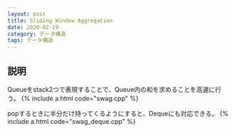 ```yaml
---
layout: post
title: Sliding Window Aggregation
date: 2020-02-19
category: データ構造
tags: データ構造
---
```


## 説明
Queueをstack2つで表現することで、Queue内の和を求めることを高速に行う。
{% include a.html code="swag.cpp" %}

popするときに半分だけ持ってくるようにすると、Dequeにも対応できる。
{% include a.html code="swag_deque.cpp" %}
